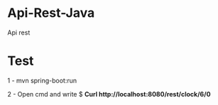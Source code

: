 # Api-Rest-Java
Api rest 

# Test
1 - mvn spring-boot:run

2 - Open cmd and write $ <b>Curl http://localhost:8080/rest/clock/6/0 <b>
